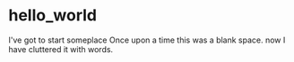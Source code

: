 # hello_world
I've got to start someplace
Once upon a time this was a blank space.  now I have cluttered it with words.
